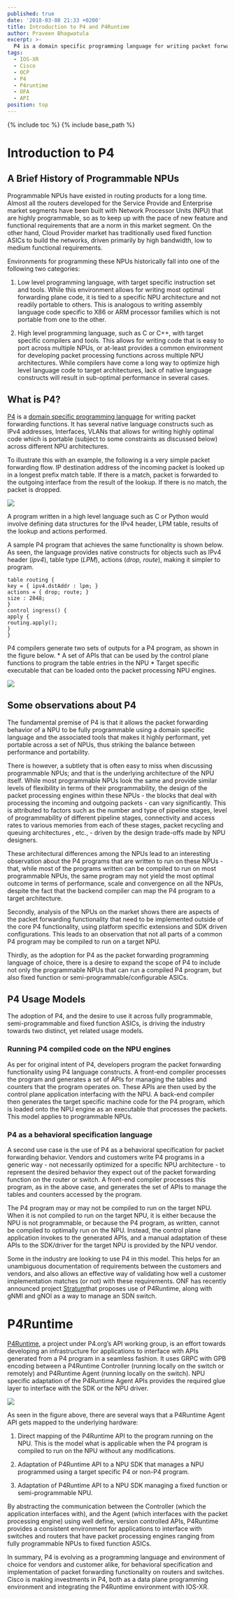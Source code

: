 ```yaml
---
published: true
date: '2018-03-08 21:33 +0200'
title: Introduction to P4 and P4Runtime
author: Praveen Bhagwatula
excerpt: >-
  P4 is a domain specific programming language for writing packet forwarding functions. It has several native language constructs such as IPv4 addresses, Interfaces, VLANs that allows for writing highly optimal code which is portable (subject to some constraints as discussed below) across different NPU architectures.
tags:
  - IOS-XR
  - Cisco
  - OCP
  - P4
  - P4runtime
  - OFA
  - API
position: top 
---
```


{% include toc %}
{% include base_path %}

# Introduction to P4
## A Brief History of Programmable NPUs
Programmable NPUs have existed in routing products for a long time. Almost all the routers developed for the Service Provide and Enterprise market segments have been built with Network Processor Units (NPU) that are highly programmable, so as to keep up with the pace of new feature and functional requirements that are a norm in this market segment.  On the other hand, Cloud Provider market has traditionally used fixed function ASICs to build the networks, driven primarily by high bandwidth, low to medium functional requirements.

Environments for programming these NPUs historically fall into one of the following two categories:

1) Low level programming language, with target specific instruction set and tools. While this environment allows for writing most optimal forwarding plane code, it is tied to a  specific NPU architecture and not readily portable to others. This is analogous to writing assembly language code specific to X86 or ARM processor families which is not portable from one to the other.

2) High level programming language, such as C or C++, with target specific compilers and tools. This allows for writing code that is easy to port across multiple NPUs, or at-least provides a common environment for developing packet processing functions across multiple NPU architectures. While compilers have come a long way to optimize high level language code to target architectures, lack of native language constructs will result in sub-optimal performance in several cases.

## What is P4?
[P4](https://p4.org/) is a [domain specific programming language](https://en.wikipedia.org/wiki/Domain-specific_language) for writing packet forwarding functions. It has several native language constructs such as IPv4 addresses, Interfaces, VLANs that allows for writing highly optimal code which is portable (subject to some constraints as discussed below) across different NPU architectures.

To illustrate this with an example, the following is a very simple packet forwarding flow. IP destination address of the incoming packet is looked up in a longest prefix match table. If there is a match, packet is forwarded to the outgoing interface from the result of the lookup. If there is no match, the packet is dropped.

![](https://github.com/xrdocs/cloud-scale-networking/blob/gh-pages/images/C6ABE927-E86D-4E77-867D-A25188CCA088.png?raw=true)

A program written in a high level language such as C or Python would involve defining data structures for the IPv4 header, LPM table, results of the lookup and actions performed.

A sample P4 program that achieves the same functionality is shown below.
As seen, the language provides native constructs for objects such as IPv4 header (_ipv4_), table type (_LPM_), actions (_drop, route_), making it simpler to program.

```
table routing {
key = { ipv4.dstAddr : lpm; }
actions = { drop; route; }
size : 2048;
}
control ingress() {
apply {
routing.apply();
}
}    
```

P4 compilers generate two sets of outputs for a P4 program, as shown in the figure below.
	* A set of APIs that can be used by the control plane functions to program the table entries in the NPU
	* Target specific executable that can be loaded onto the packet processing NPU engines.

![](https://github.com/xrdocs/cloud-scale-networking/blob/gh-pages/images/BDB4CAF6-982A-4E49-9922-76358702B3E2.png?raw=true)


## Some observations about P4
The fundamental premise of P4 is that it allows the packet forwarding behavior of a NPU to be fully programmable using a domain specific language and the associated tools that makes it highly performant, yet portable across a set of NPUs, thus striking the balance between performance and portability.

There is however, a subtlety that is often easy to miss when discussing programmable NPUs; and that is the underlying architecture of the NPU itself. While most programmable NPUs look the same and provide similar levels of flexibility in terms of their programmability, the design of the packet processing engines within these NPUs - the blocks that deal with processing the incoming and outgoing packets - can vary significantly. This is attributed to factors such as the number and type of pipeline stages, level of programmability of different pipeline stages, connectivity and access rates to various memories from each of these stages, packet recycling and queuing architectures , etc., - driven by the design trade-offs made by NPU designers.

These architectural differences among the NPUs lead to an interesting observation about the P4 programs that are written to run on these NPUs - that, while most of the programs written can be compiled to run on most programmable NPUs, the same program may not yield the most optimal outcome in terms of performance, scale and convergence on all the NPUs, despite the fact that the backend compiler can map the P4 program to a target architecture.

Secondly, analysis of the NPUs  on the market shows there are aspects of the packet forwarding functionality that need to be implemented outside of the core P4 functionality, using platform specific extensions and SDK driven configurations. This leads to an observation that not all parts of a common P4 program may be compiled to run on a target NPU.

Thirdly, as the adoption for P4 as the packet forwarding programming language of choice, there is a desire to expand the scope of P4 to include not only the programmable NPUs that can run a compiled P4 program, but also fixed function or semi-programmable/configurable ASICs.

## P4 Usage Models
The adoption of P4, and the desire to use it across fully programmable, semi-programmable and fixed function ASICs, is driving the industry towards two distinct, yet related usage models.

### Running P4 compiled code on the NPU engines
As per for original intent of P4, developers program the packet forwarding functionality using P4 language constructs. A front-end compiler processes the program and generates a set of APIs for managing the tables and counters that the program operates on. These APIs are then used by the control plane application interfacing with the NPU. A back-end compiler then generates the target specific machine code for the P4 program, which is loaded onto the NPU engine as an executable that processes the packets. This model applies to programmable NPUs.

### P4 as a behavioral specification language
A second use case is the use of P4 as a behavioral specification for packet forwarding behavior. Vendors and customers write P4 programs in a generic way - not necessarily optimized for a specific NPU architecture - to represent the desired behavior they expect out of the packet forwarding function on the router or switch. A front-end compiler processes this program, as in the above case, and generates the set of APIs to manage the tables and counters accessed by the program.

The P4 program may or may not be compiled to run on the target NPU. When it is not compiled to run on the target NPU, it is either because the NPU is not programmable, or because the P4 program, as written, cannot be compiled to optimally run on the NPU. Instead, the control plane application invokes to the generated APIs, and a manual adaptation of these APIs to the SDK/driver for the target NPU is provided by the NPU vendor.

Some in the industry are looking to use P4 in this model. This helps for an unambiguous documentation of requirements between the customers and vendors, and also allows an effective way of validating how well a customer implementation matches (or not) with these requirements.  ONF has recently announced project [Stratum](https://www.opennetworking.org/news-and-events/press-releases/stratum-onf_google-launches-major-new-open-source-sdn-switching-platform-with-support-from-google/)that proposes use of P4Runtime, along with gNMI and gNOI as a way to manage an SDN switch.

# P4Runtime
[P4Runtime](https://p4.org/p4-runtime/), a project under P4.org’s API working group, is an effort towards developing an infrastructure for applications to interface with APIs generated from a P4 program in a seamless fashion. It uses GRPC with GPB encoding between a P4Runtime Controller (running locally on the switch or remotely) and P4Runtime Agent (running locally on the switch). NPU specific adaptation of the P4Runtime Agent APIs provides the required glue layer to interface with the SDK or the NPU driver.


![](https://github.com/xrdocs/cloud-scale-networking/blob/gh-pages/images/913D19A4-6BEA-47C5-8CBC-A152256AEC7A.png?raw=true)


As seen in the figure above, there are several ways that a P4Runtime Agent API gets mapped to the underlying hardware:

1) Direct mapping of the P4Runtime API to the program running on the NPU. This is the model what is applicable when the P4 program is compiled to run on the NPU without any modifications.

2) Adaptation of P4Runtime API to a NPU SDK that manages a NPU programmed using a target specific P4 or non-P4 program.

3) Adaptation of P4Runtime API to a NPU SDK managing a fixed function or semi-programmable NPU.

By abstracting the communication between the Controller (which the application interfaces with), and the Agent (which interfaces with the packet processing engine) using well define, version controlled APIs,  P4Runtime provides a consistent environment for applications to interface with switches and routers that have packet processing engines ranging from fully programmable NPUs to fixed function ASICs.

In summary, P4 is evolving as a programming language and environment of choice for vendors and customer alike, for behavioral specification and implementation of packet forwarding functionality on routers and switches.  Cisco is making investments in P4, both as a data plane programming environment and integrating the P4Runtime environment with IOS-XR.
